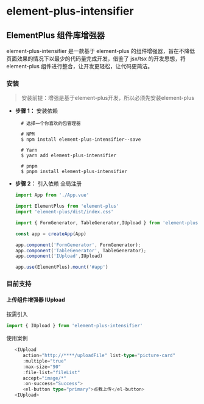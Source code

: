 # element-plus-intensifier

## ElementPlus 组件库增强器

element-plus-intensifier 是一款基于 element-plus 的组件增强器，旨在不降低页面效果的情况下以最少的代码量完成开发，借鉴了 jsx/tsx 的开发思想，将 element-plus 组件进行整合，让开发更轻松，让代码更简洁。

### 安装

> 安装前提：增强是基于element-plus开发，所以必须先安装element-plus

* **步骤 1：** 安装依赖

  ```shell
    # 选择一个你喜欢的包管理器

    # NPM
    $ npm install element-plus-intensifier--save

    # Yarn
    $ yarn add element-plus-intensifier

    # pnpm
    $ pnpm install element-plus-intensifier
  ```
* **步骤 2：** 引入依赖
  全局注册

  ```ts
  import App from './App.vue'

  import ElementPlus from 'element-plus'
  import 'element-plus/dist/index.css'

  import { FormGenerator, TableGenerator,IUpload } from 'element-plus-intensifier'

  const app = createApp(App)

  app.component('FormGenerator', FormGenerator);
  app.component('TableGenerator', TableGenerator);
  app.component('IUpload',IUpload)

  app.use(ElementPlus).mount('#app')
  ```

### 目前支持

#### 上传组件增强器 IUpload

按需引入

```ts
import { IUpload } from 'element-plus-intensifier'
```

使用案例

```ts
   <IUpload 
      action="http://****/uploadFile" list-type="picture-card" 
      :multiple="true"
      :max-size="90" 
      :file-list="fileList" 
      accept="image/*" 
      :on-success="Success">
      <el-button type="primary">点我上传</el-button>
   <IUpload>
```
